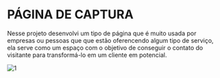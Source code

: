 # PÁGINA DE CAPTURA 
Nesse projeto desenvolvi um tipo de página que é muito usada por empresas ou pessoas que que estão oferencendo algum tipo de serviço, ela serve como um espaço com o objetivo de conseguir o contato do visitante para transformá-lo em um cliente em potencial.

![1](https://user-images.githubusercontent.com/111307314/187276812-b3d1d13f-7f78-4473-b016-c543ea8788aa.png)
